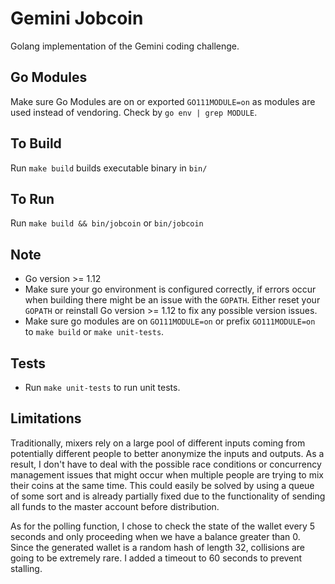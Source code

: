 # Gemini Jobcoin

Golang implementation of the Gemini coding challenge.

## Go Modules
Make sure Go Modules are on or exported `GO111MODULE=on` as modules are used instead of vendoring. Check by `go env | grep MODULE`.

## To Build
Run `make build` builds executable binary in `bin/`

## To Run
Run `make build && bin/jobcoin` or `bin/jobcoin`

## Note
- Go version >= 1.12
- Make sure your go environment is configured correctly, if errors occur when building there might be an issue with the `GOPATH`. Either reset your `GOPATH` or reinstall Go version >= 1.12 to fix any possible version issues.
- Make sure go modules are on `GO111MODULE=on` or prefix `GO111MODULE=on` to `make build` or `make unit-tests`.

## Tests
- Run `make unit-tests` to run unit tests.

## Limitations
Traditionally, mixers rely on a large pool of different inputs coming from potentially different people to better anonymize the inputs and outputs. As a result, I don't have to deal with the possible race conditions or concurrency management issues that might occur when multiple people are trying to mix their coins at the same time. This could easily be solved by using a queue of some sort and is already partially fixed due to the functionality of sending all funds to the master account before distribution.

As for the polling function, I chose to check the state of the wallet every 5 seconds and only proceeding when we have a balance greater than 0. Since the generated wallet is a random hash of length 32, collisions are going to be extremely rare. I added a timeout to 60 seconds to prevent stalling.
